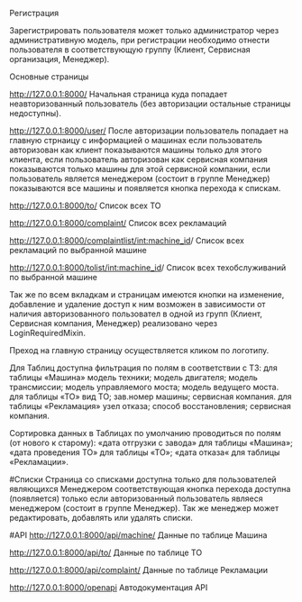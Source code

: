 Регистрация

Зарегистрировать пользователя может только администратор через административную модель, при регистрации необходимо 
отнести пользователя в соответствующую группу (Клиент, Сервисная организация, Менеджер).

Основные страницы

http://127.0.0.1:8000/
Начальная страница куда попадает неавторизованный пользователь (без авторизации остальные страницы недоступны).


http://127.0.0.1:8000/user/
После авторизации пользователь попадает на главную стрнаицу с информацией о машинах если пользователь авторизован как клиент показываются машины только для этого клиента, если пользователь авторизован как сервисная компания показываются только машины для этой сервисной компании, если пользователь является менеджером (состоит в группе Менеджер) показываются все машины и появляется кнопка перехода к спискам. 

http://127.0.0.1:8000/to/
Список всех ТО 

http://127.0.0.1:8000/complaint/
Список всех рекламаций 
    
http://127.0.0.1:8000/complaintlist/<int:machine_id>/
Список всех рекламаций по выбранной машине
							

http://127.0.0.1:8000/tolist/<int:machine_id>/
Список всех техобслуживаний по выбранной машине
    
Так же по всем вкладкам и страницам имеются кнопки на изменение, добавление и удаление доступ к ним возможен в зависимости 
от наличия авторизованного пользовател в одной из групп (Клиент, Сервисная компания, Менеджер) реализовано через LoginRequiredMixin.

Преход на главную страницу осуществляется кликом по логотипу.

Для Таблиц доступна фильтрация по полям в соответствии с ТЗ:
для таблицы «Машина»
	модель техники;
	модель двигателя;
	модель трансмиссии;
	модель управляемого моста;
	модель ведущего моста.
для таблицы «ТО»
	вид ТО;
	зав.номер машины;
	сервисная компания.
для таблицы «Рекламация»
	узел отказа;
	способ восстановления;
	сервисная компания.

Сортировка данных в Таблицах по умолчанию проводиться по полям (от нового к старому):
«дата отгрузки с завода» для таблицы «Машина»;
«дата проведения ТО» для таблицы «ТО»;
«дата отказа« для таблицы «Рекламации».

#Списки
Страница со списками доступна только для пользователей являющихся Менеджером соответствующая кнопка перехода
доступна (появляется) только если авторизованный пользователь являеся менеджером (состоит в группе Менеджер).
Так же менеджер может редактировать, добавлять или удалять списки.

#API
http://127.0.0.1:8000/api/machine/ Данные по таблице Машина

http://127.0.0.1:8000/api/to/ Данные по таблице ТО

http://127.0.0.1:8000/api/complaint/ Данные по таблице Рекламации

http://127.0.0.1:8000/openapi Автодокументация API


